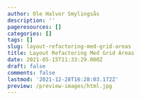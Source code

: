 ```yaml
---
author: Ole Halvor Smylingsås
description: ''
pageresources: []
categories: []
tags: []
slug: layout-refactoring-med-grid-areas
title: Layout Refactoring Med Grid Areas
date: 2021-05-15T11:33:29.000Z
draft: false
comments: false
lastmod: '2021-12-28T16:28:03.172Z'
preview: /preview-images/html.jpg
---
```



